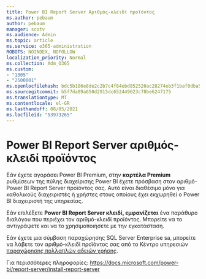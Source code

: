 ```yaml
---
title: Power BI Report Server Αριθμός-κλειδί προϊόντος
ms.author: pebaum
author: pebaum
manager: scotv
ms.audience: Admin
ms.topic: article
ms.service: o365-administration
ROBOTS: NOINDEX, NOFOLLOW
localization_priority: Normal
ms.collection: Adm_O365
ms.custom:
- "1305"
- "2500001"
ms.openlocfilehash: bdc5b186e8de2c2b7c4f84ebd852520ac28274eb3f1baf0dba568cdb6d10e579
ms.sourcegitcommit: b5f7da89a650d2915dc652449623c78be6247175
ms.translationtype: MT
ms.contentlocale: el-GR
ms.lasthandoff: 08/05/2021
ms.locfileid: "53973265"
---
```

# <a name="power-bi-report-server-product-key"></a>Power BI Report Server αριθμός-κλειδί προϊόντος

Εάν έχετε αγοράσει Power BI Premium, στην **καρτέλα Premium** ρυθμίσεων της πύλης διαχείρισης Power BI έχετε πρόσβαση στον αριθμό-Power BI Report Server προϊόντος σας. Αυτό είναι διαθέσιμο μόνο για καθολικούς διαχειριστές ή χρήστες στους οποίους έχει εκχωρηθεί ο Power BI διαχειριστή της υπηρεσίας.

Εάν επιλέξετε **Power BI Report Server κλειδί, εμφανίζεται** ένα παράθυρο διαλόγου που περιέχει τον αριθμό-κλειδί προϊόντος. Μπορείτε να το αντιγράψετε και να το χρησιμοποιήσετε με την εγκατάσταση.

Εάν έχετε μια σύμβαση παραχώρησης SQL Server Enterprise sa, μπορείτε να λάβετε τον αριθμό-κλειδί προϊόντος σας από το Κέντρο υπηρεσιών [παραχώρησης πολλαπλών αδειών χρήσης](https://www.microsoft.com/Licensing/servicecenter/).

Για περισσότερες πληροφορίες: https://docs.microsoft.com/power-bi/report-server/install-report-server
